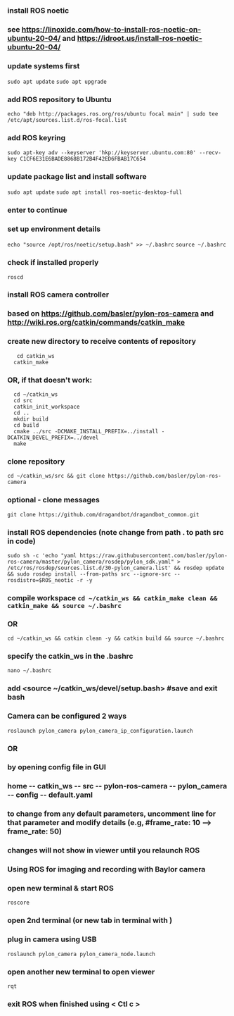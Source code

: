 ### install ROS noetic
### see https://linoxide.com/how-to-install-ros-noetic-on-ubuntu-20-04/ and https://idroot.us/install-ros-noetic-ubuntu-20-04/
### update systems first
  `sudo apt update`
  `sudo apt upgrade`
### add ROS repository to Ubuntu
  `echo "deb http://packages.ros.org/ros/ubuntu focal main" | sudo tee /etc/apt/sources.list.d/ros-focal.list`
### add ROS keyring
  `sudo apt-key adv --keyserver 'hkp://keyserver.ubuntu.com:80' --recv-key C1CF6E31E6BADE8868B172B4F42ED6FBAB17C654`
### update package list and install software
  `sudo apt update`
  `sudo apt install ros-noetic-desktop-full`
### enter <y> to continue
### set up environment details
  `echo "source /opt/ros/noetic/setup.bash" >> ~/.bashrc`
  `source ~/.bashrc`
### check if installed properly
  `roscd`


### install ROS camera controller
### based on https://github.com/basler/pylon-ros-camera and http://wiki.ros.org/catkin/commands/catkin_make 
### create new directory to receive contents of repository 
```mkdir catkin_ws
   cd catkin_ws
  catkin_make
```
### OR, if that doesn't work:
```
  cd ~/catkin_ws
  cd src
  catkin_init_workspace
  cd ..
  mkdir build
  cd build
  cmake ../src -DCMAKE_INSTALL_PREFIX=../install -DCATKIN_DEVEL_PREFIX=../devel
  make
```

### clone repository 
  `cd ~/catkin_ws/src && git clone https://github.com/basler/pylon-ros-camera`
### optional - clone messages 
  `git clone https://github.com/dragandbot/dragandbot_common.git`
### install ROS dependencies (note change from path . to path src in code)
```
sudo sh -c 'echo "yaml https://raw.githubusercontent.com/basler/pylon-ros-camera/master/pylon_camera/rosdep/pylon_sdk.yaml" > /etc/ros/rosdep/sources.list.d/30-pylon_camera.list' && rosdep update && sudo rosdep install --from-paths src --ignore-src --rosdistro=$ROS_neotic -r -y
```

### compile workspace `cd ~/catkin_ws && catkin_make clean && catkin_make && source ~/.bashrc`
### OR
  `cd ~/catkin_ws && catkin clean -y && catkin build && source ~/.bashrc`
### specify the catkin_ws in the .bashrc
  `nano ~/.bashrc`
### add <source ~/catkin_ws/devel/setup.bash> #save and exit bash

### Camera can be configured 2 ways
  `roslaunch pylon_camera pylon_camera_ip_configuration.launch`
### OR
### by opening config file in GUI
### home -- catkin_ws -- src -- pylon-ros-camera -- pylon_camera -- config -- default.yaml
### to change from any default parameters, uncomment line for that parameter and modify details (e.g, #frame_rate: 10 --> frame_rate: 50)
### changes will not show in viewer until you relaunch ROS

### Using ROS for imaging and recording with Baylor camera
### open new terminal & start ROS
  `roscore`

### open 2nd terminal (or new tab in terminal with <Shift Ctl t>)
### plug in camera using USB
  `roslaunch pylon_camera pylon_camera_node.launch`

### open another new terminal to open viewer
  `rqt`

### exit ROS when finished using < Ctl c >


